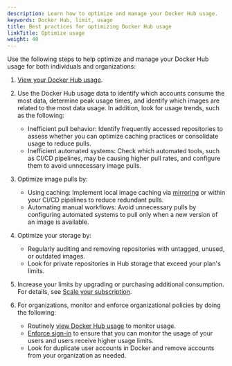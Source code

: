```yaml
---
description: Learn how to optimize and manage your Docker Hub usage.
keywords: Docker Hub, limit, usage
title: Best practices for optimizing Docker Hub usage
linkTitle: Optimize usage
weight: 40
---
```


Use the following steps to help optimize and manage your Docker Hub usage for
both individuals and organizations:

1. [View your Docker Hub usage](https://hub.docker.com/usage).

2. Use the Docker Hub usage data to identify which accounts consume the most
   data, determine peak usage times, and identify which images are related to
   the most data usage. In addition, look for usage trends, such as the
   following:

   - Inefficient pull behavior: Identify frequently accessed repositories to
     assess whether you can optimize caching practices or consolidate usage to
     reduce pulls.
   - Inefficient automated systems: Check which automated tools, such as CI/CD
     pipelines, may be causing higher pull rates, and configure them to avoid
     unnecessary image pulls.

3. Optimize image pulls by:

   - Using caching: Implement local image caching via
     [mirroring](/docker-hub/mirror/) or within your CI/CD pipelines to reduce
     redundant pulls.
   - Automating manual workflows: Avoid unnecessary pulls by configuring automated
     systems to pull only when a new version of an image is available.

4. Optimize your storage by:

    - Regularly auditing and removing repositories with untagged, unused, or outdated images.
    - Look for private repositories in Hub storage that exceed your plan's limits.

5. Increase your limits by upgrading or purchasing additional consumption. For
   details, see [Scale your subscription](/manuals/subscription/scale.md).

6. For organizations, monitor and enforce organizational policies by doing the
   following:

   - Routinely [view Docker Hub usage](https://hub.docker.com/usage) to monitor usage.
   - [Enforce sign-in](/security/for-admins/enforce-sign-in/) to ensure that you
     can monitor the usage of your users and users receive higher usage limits.
   - Look for duplicate user accounts in Docker and remove accounts from your organization
   as needed.